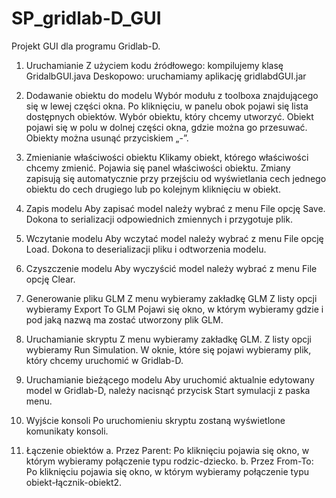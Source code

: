# SP_gridlab-D_GUI
Projekt GUI dla programu Gridlab-D.

1. Uruchamianie
Z użyciem kodu źródłowego: kompilujemy klasę GridalbGUI.java
Deskopowo: uruchamiamy aplikację gridlabdGUI.jar

2. Dodawanie obiektu do modelu
Wybór modułu z toolboxa znajdującego się w lewej części okna. Po kliknięciu, w panelu obok pojawi się lista dostępnych obiektów.
Wybór obiektu, który chcemy utworzyć.
Obiekt pojawi się w polu w dolnej części okna, gdzie można go przesuwać.
Obiekty można usunąć przyciskiem „-”.

3. Zmienianie właściwości obiektu
Klikamy obiekt, którego właściwości chcemy zmienić.
Pojawia się panel właściwości obiektu.
Zmiany zapisują się automatycznie przy przejściu od wyświetlania cech jednego obiektu do cech drugiego lub po kolejnym kliknięciu w obiekt.

4. Zapis modelu
Aby zapisać model należy wybrać z menu File opcję Save. Dokona to serializacji odpowiednich zmiennych i przygotuje plik.

5. Wczytanie modelu
Aby wczytać model należy wybrać z menu File opcję Load. Dokona to deserializacji pliku i odtworzenia modelu.

6. Czyszczenie modelu
Aby wyczyścić model należy wybrać z menu File opcję Clear.

7. Generowanie pliku GLM
Z menu wybieramy zakładkę GLM
Z listy opcji wybieramy Export To GLM
Pojawi się okno, w którym wybieramy gdzie  i pod jaką nazwą ma zostać utworzony plik GLM.

8. Uruchamianie skryptu
Z menu wybieramy zakładkę GLM.
Z listy opcji wybieramy Run Simulation.
W oknie, które się pojawi wybieramy plik, który chcemy uruchomić w Gridlab-D.

9. Uruchamianie bieżącego modelu
Aby uruchomić aktualnie edytowany model w Gridlab-D, należy nacisnąć przycisk Start symulacji z paska menu.

10. Wyjście konsoli
Po uruchomieniu skryptu zostaną wyświetlone komunikaty konsoli.

11. Łączenie obiektów
a. Przez Parent: Po kliknięciu pojawia się okno, w którym wybieramy połączenie typu rodzic-dziecko.
b. Przez From-To: Po kliknięciu pojawia się okno, w którym wybieramy połączenie typu obiekt-łącznik-obiekt2.
